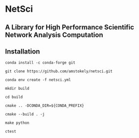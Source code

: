 # NetSci
## A Library for High Performance Scientific Network Analysis Computation
## Installation
```
conda install -c conda-forge git
```
```
git clone https://github.com/amstokely/netsci.git
```
```
conda env create -f netsci.yml
```
```
mkdir build
```
```
cd build
```
```
cmake .. -DCONDA_DIR=${CONDA_PREFIX}
```
```
cmake --build . -j
```
```
make python
```
```
ctest
```
